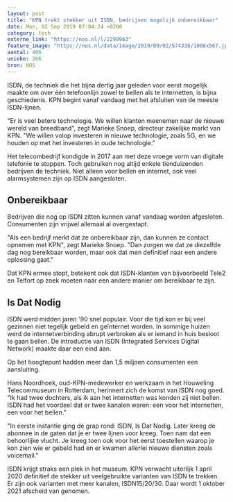 ```yaml
---
layout: post
title: "KPN trekt stekker uit ISDN, bedrijven mogelijk onbereikbaar"
date: Mon, 02 Sep 2019 07:04:24 +0200
category: tech
externe_link: "https://nos.nl/l/2299963"
feature_image: "https://nos.nl/data/image/2019/09/02/574338/1008x567.jpg"
aantal: 406
unieke: 266
bron: NOS
---
```


<p>ISDN, de techniek die het bijna dertig jaar geleden voor eerst mogelijk maakte om over één telefoonlijn zowel te bellen als te internetten, is bijna geschiedenis. KPN begint vanaf vandaag met het afsluiten van de meeste ISDN-lijnen.</p>
<p>"Er is veel betere technologie. We willen klanten meenemen naar de nieuwe wereld van breedband", zegt Marieke Snoep, directeur zakelijke markt van KPN. "We willen volop investeren in nieuwe technologie, zoals 5G, en we houden op met het investeren in oude technologie."</p>
<p>Het telecombedrijf kondigde in 2017 aan met deze vroege vorm van digitale telefonie te stoppen. Toch gebruiken nog altijd enkele tienduizenden bedrijven de techniek. Niet alleen voor bellen en internet, ook veel alarmsystemen zijn op ISDN aangesloten.</p>
<h2>Onbereikbaar</h2>
<p>Bedrijven die nog op ISDN zitten kunnen vanaf vandaag worden afgesloten. Consumenten zijn vrijwel allemaal al overgestapt.</p>
<p>"Als een bedrijf merkt dat ze onbereikbaar zijn, dan kunnen ze contact opnemen met KPN", zegt Marieke Snoep. "Dan zorgen we dat ze diezelfde dag nog bereikbaar worden, maar ook dat men definitief naar een andere oplossing gaat."</p>
<p>Dat KPN ermee stopt, betekent ook dat ISDN-klanten van bijvoorbeeld Tele2 en Telfort op zoek moeten naar een andere manier om bereikbaar te zijn.</p>
<h2>Is Dat Nodig</h2>
<p>ISDN werd midden jaren '90 snel populair. Voor die tijd kon er bij veel gezinnen niet tegelijk gebeld en geïnternet worden. In sommige huizen werd de internetverbinding abrupt verbroken als er iemand in huis besloot te gaan bellen. De introductie van ISDN (Integrated Services Digital Network) maakte daar een eind aan.</p>
<p>Op het hoogtepunt hadden meer dan 1,5 miljoen consumenten een aansluiting.</p>
<p>Hans Noordhoek, oud-KPN-medewerker en werkzaam in het Houweling Telecommuseum in Rotterdam, herinnert zich de komst van ISDN nog goed. "Ik had twee dochters, als ik aan het internetten was konden zij niet bellen. ISDN had het voordeel dat er twee kanalen waren: een voor het internetten, een voor het bellen."</p>
<p>"In eerste instantie ging de grap rond: ISDN, Is Dat Nodig. Later kreeg de abonnee in de gaten dat je er twee lijnen voor kreeg. Toen nam dat een behoorlijke vlucht. Je kreeg toen ook voor het eerst toestellen waarop je kon zien wie er gebeld had en er kwamen allerlei nieuwe diensten zoals voicemail."</p>
<p>ISDN krijgt straks een plek in het museum. KPN verwacht uiterlijk 1 april 2020 definitief de stekker uit veelgebruikte varianten van ISDN te trekken. Er zijn ook varianten met meer kanalen, ISDN15/20/30. Daar wordt 1 oktober 2021 afscheid van genomen.</p>
